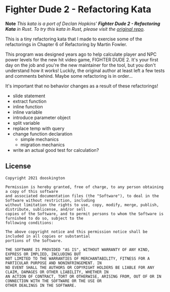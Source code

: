 # Fighter Dude 2 - Refactoring Kata

**Note** _This kata is a port of Declan Hopkins' **Fighter Dude 2 - Refactoring Kata** in Rust. To try this kata in
Rust, please visit the [original repo](https://github.com/Dooskington/FighterDude2-RefactoringKata)._

This is a tiny refactoring kata that I made to exercise some of the refactorings in Chapter 6 of Refactoring by Martin
Fowler.

This program was designed years ago to help calculate player and NPC power levels for the new hit video game, FIGHTER
DUDE 2. It's your first day on the job and you're the new maintainer for the tool, but you don't understand how it
works!
Luckily, the original author at least left a few tests and comments behind. Maybe some refactoring is in order...

It's important that no behavior changes as a result of these refactorings!

- slide statement
- extract function
- inline function
- inline variable
- introduce parameter object
- split variable
- replace temp with query
- change function declaration
    - simple mechanics
    - migration mechanics
- write an actual good test for calculation?

## License

```
Copyright 2021 dooskington

Permission is hereby granted, free of charge, to any person obtaining a copy of this software
and associated documentation files (the "Software"), to deal in the Software without restriction, including
without limitation the rights to use, copy, modify, merge, publish, distribute, sublicense, and/or sell
copies of the Software, and to permit persons to whom the Software is furnished to do so, subject to the
following conditions:

The above copyright notice and this permission notice shall be included in all copies or substantial
portions of the Software.

THE SOFTWARE IS PROVIDED "AS IS", WITHOUT WARRANTY OF ANY KIND, EXPRESS OR IMPLIED, INCLUDING BUT
NOT LIMITED TO THE WARRANTIES OF MERCHANTABILITY, FITNESS FOR A PARTICULAR PURPOSE AND NONINFRINGEMENT. IN
NO EVENT SHALL THE AUTHORS OR COPYRIGHT HOLDERS BE LIABLE FOR ANY CLAIM, DAMAGES OR OTHER LIABILITY, WHETHER IN
AN ACTION OF CONTRACT, TORT OR OTHERWISE, ARISING FROM, OUT OF OR IN CONNECTION WITH THE SOFTWARE OR THE USE OR
OTHER DEALINGS IN THE SOFTWARE.
```
